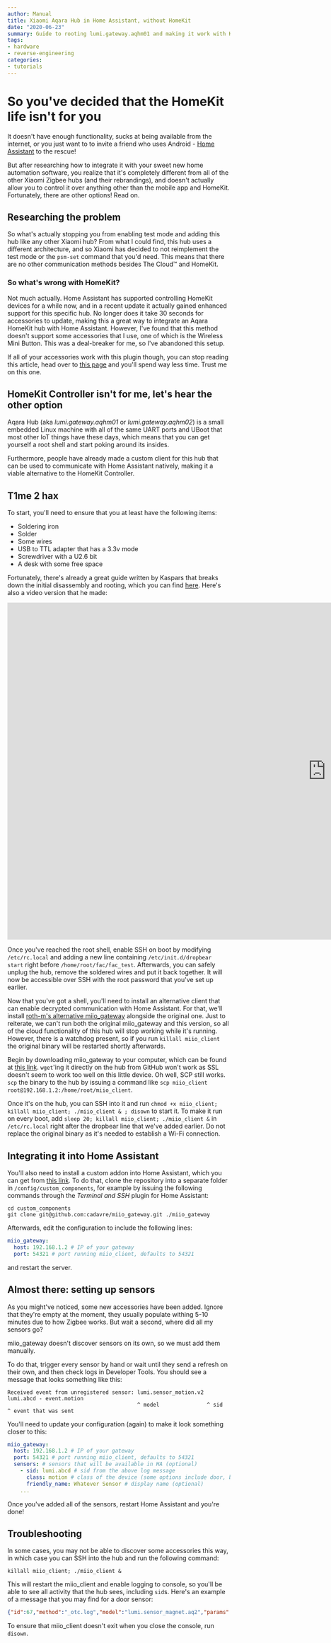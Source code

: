 ```yaml
---
author: Manual
title: Xiaomi Aqara Hub in Home Assistant, without HomeKit
date: "2020-06-23"
summary: Guide to rooting lumi.gateway.aqhm01 and making it work with Home Assistant without resorting to HomeKit.
tags: 
- hardware
- reverse-engineering
categories:
- tutorials
---
```


# So you've decided that the HomeKit life isn't for you

It doesn't have enough functionality, sucks at being available from the internet, or you just want to to invite a friend who uses Android - [Home Assistant](https://www.home-assistant.io) to the rescue!

But after researching how to integrate it with your sweet new home automation software, you realize that it's completely different from all of the other Xiaomi Zigbee hubs (and their rebrandings), and doesn't actually allow you to control it over anything other than the mobile app and HomeKit. Fortunately, there are other options! Read on.

## Researching the problem

So what's actually stopping you from enabling test mode and adding this hub like any other Xiaomi hub? From what I could find, this hub uses a different architecture, and so Xiaomi has decided to not reimplement the test mode or the `psm-set` command that you'd need. This means that there are no other communication methods besides The Cloud™ and HomeKit.

### So what's wrong with HomeKit?

Not much actually. Home Assistant has supported controlling HomeKit devices for a while now, and in a recent update it actually gained enhanced support for this specific hub. No longer does it take 30 seconds for accessories to update, making this a great way to integrate an Aqara HomeKit hub with Home Assistant. However, I've found that this method doesn't support some accessories that I use, one of which is the Wireless Mini Button. This was a deal-breaker for me, so I've abandoned this setup.

If all of your accessories work with this plugin though, you can stop reading this article, head over to [this page](https://www.home-assistant.io/integrations/homekit_controller/) and you'll spend way less time. Trust me on this one.

## HomeKit Controller isn't for me, let's hear the other option

Aqara Hub (aka *lumi.gateway.aqhm01* or *lumi.gateway.aqhm02*) is a small embedded Linux machine with all of the same UART ports and UBoot that most other IoT things have these days, which means that you can get yourself a root shell and start poking around its insides.

Furthermore, people have already made a custom client for this hub that can be used to communicate with Home Assistant natively, making it a viable alternative to the HomeKit Controller.

## T1me 2 hax

To start, you'll need to ensure that you at least have the following items:

* Soldering iron
* Solder
* Some wires
* USB to TTL adapter that has a 3.3v mode
* Screwdriver with a U2.6 bit
* A desk with some free space

Fortunately, there's already a great guide written by Kaspars that breaks down the initial disassembly and rooting, which you can find [here](https://kaspa.rs/xiaomi-aqara-hub-cn-on-european-server/). Here's also a video version that he made:

<iframe width="1440" height="762" src="https://www.youtube-nocookie.com/embed/1-4iIm6nlck?start=12&end=155"
frameborder="0" allow="autoplay; encrypted-media" allowfullscreen></iframe>

Once you've reached the root shell, enable SSH on boot by modifying `/etc/rc.local` and adding a new line containing `/etc/init.d/dropbear start` right before `/home/root/fac/fac_test`. Afterwards, you can safely unplug the hub, remove the soldered wires and put it back together. It will now be accessible over SSH with the root password that you've set up earlier.

Now that you've got a shell, you'll need to install an alternative client that can enable decrypted communication with Home Assistant. For that, we'll install [roth-m's alternative miio_gateway](https://github.com/roth-m/miioclient-mqtt) alongside the original one. Just to reiterate, we can't run both the original miio_gateway and this version, so all of the cloud functionality of this hub will stop working while it's running. However, there is a watchdog present, so if you run `killall miio_client` the original binary will be restarted shortly afterwards.

Begin by downloading miio_gateway to your computer, which can be found at [this link](https://github.com/roth-m/miioclient-mqtt/raw/master/miio_client/miio_client). `wget`'ing it directly on the hub from GitHub won't work as SSL doesn't seem to work too well on this little device. Oh well, SCP still works. `scp` the binary to the hub by issuing a command like `scp miio_client root@192.168.1.2:/home/root/miio_client`.

Once it's on the hub, you can SSH into it and run `chmod +x miio_client; killall miio_client; ./miio_client & ; disown` to start it. To make it run on every boot, add `sleep 20; killall miio_client; ./miio_client &` in `/etc/rc.local` right after the dropbear line that we've added earlier. Do not replace the original binary as it's needed to establish a Wi-Fi connection.

## Integrating it into Home Assistant

You'll also need to install a custom addon into Home Assistant, which you can get from [this link](https://github.com/cadavre/miio_gateway). To do that, clone the repository into a separate folder in `/config/custom_components`, for example by issuing the following commands through the *Terminal and SSH* plugin for Home Assistant:

```shell
cd custom_components
git clone git@github.com:cadavre/miio_gateway.git ./miio_gateway
```

Afterwards, edit the configuration to include the following lines:

```yaml
miio_gateway:
  host: 192.168.1.2 # IP of your gateway
  port: 54321 # port running miio_client, defaults to 54321
```

and restart the server.

## Almost there: setting up sensors

As you might've noticed, some new accessories have been added. Ignore that they're empty at the moment, they usually populate withing 5-10 minutes due to how Zigbee works. But wait a second, where did all my sensors go?

miio_gateway doesn't discover sensors on its own, so we must add them manually.

To do that, trigger every sensor by hand or wait until they send a refresh on their own, and then check logs in Developer Tools. You should see a message that looks something like this:

```text
Received event from unregistered sensor: lumi.sensor_motion.v2 lumi.abcd - event.motion
                                         ^ model               ^ sid       ^ event that was sent
```

You'll need to update your configuration (again) to make it look something closer to this:

```yaml
miio_gateway:
  host: 192.168.1.2 # IP of your gateway
  port: 54321 # port running miio_client, defaults to 54321
  sensors: # sensors that will be available in HA (optional)
    - sid: lumi.abcd # sid from the above log message
      class: motion # class of the device (some options include door, button, garage_door, window, motion, moving, opening, smoke, vibration, temperature, humidity)
      friendly_name: Whatever Sensor # display name (optional)
    ...
```

Once you've added all of the sensors, restart Home Assistant and you're done!

## Troubleshooting

In some cases, you may not be able to discover some accessories this way, in which case you can SSH into the hub and run the following command:

```shell
killall miio_client; ./miio_client &
```

This will restart the miio_client and enable logging to console, so you'll be able to see all activity that the hub sees, including `sid`s. Here's an example of a message that you may find for a door sensor:

```json
{"id":67,"method":"_otc.log","model":"lumi.sensor_magnet.aq2","params":{"subdev_zigbee":{"CCA":1,"chip_temperature":27,"cur_state":3,"lqi":115,"parent":0,"power_tx":10,"pre_state":4,"reset_cnt":30,"send_all_cnt":8,"send_fail_cnt":2,"voltage":3045}},"sid":"lumi.158d0001234567"}
```

To ensure that miio_client doesn't exit when you close the console, run `disown`.
